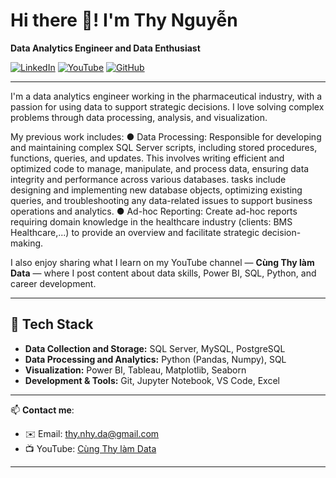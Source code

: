 
# Hi there 👋! I'm Thy Nguyễn

**Data Analytics Engineer and Data Enthusiast**

[![LinkedIn](https://img.shields.io/badge/LinkedIn-0077B5?style=flat&logo=linkedin&logoColor=white)](https://www.linkedin.com/in/cungthylamdata/)
[![YouTube](https://img.shields.io/badge/YouTube-FF0000?style=flat&logo=youtube&logoColor=white)](https://www.youtube.com/@cungthylamdata)
[![GitHub](https://img.shields.io/badge/GitHub-000?style=flat&logo=github&logoColor=white)](https://github.com/thynguyen23)

---

I'm a data analytics engineer working in the pharmaceutical industry, with a passion for using data to support strategic decisions. I love solving complex problems through data processing, analysis, and visualization.

My previous work includes:
● Data Processing: Responsible for developing and maintaining complex SQL Server scripts, including stored procedures, functions, queries, and updates. This involves writing efficient and optimized code to manage, manipulate, and process data, ensuring data integrity and performance across various databases. tasks include designing and implementing new database objects, optimizing existing queries, and troubleshooting any data-related issues to support business operations and analytics.
● Ad-hoc Reporting: Create ad-hoc reports requiring domain knowledge in the healthcare industry (clients: BMS Healthcare,...) to provide an overview and facilitate strategic decision-making. 


I also enjoy sharing what I learn on my YouTube channel — **Cùng Thy làm Data** — where I post content about data skills, Power BI, SQL, Python, and career development.

---

## 🧰 Tech Stack

- **Data Collection and Storage:** SQL Server, MySQL, PostgreSQL  
- **Data Processing and Analytics:** Python (Pandas, Numpy), SQL  
- **Visualization:** Power BI, Tableau, Matplotlib, Seaborn  
- **Development & Tools:** Git, Jupyter Notebook, VS Code, Excel  

---

📫 **Contact me**:  
- ✉️ Email: thy.nhy.da@gmail.com
- 📺 YouTube: [Cùng Thy làm Data](https://www.youtube.com/@cungthylamdata)

---

